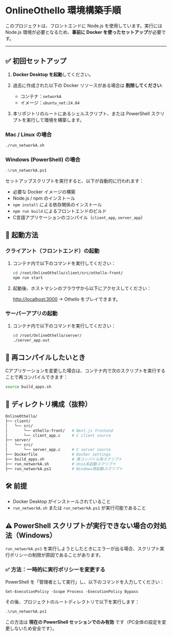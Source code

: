 # OnlineOthello 環境構築手順

このプロジェクトは、フロントエンドに Node.js を使用しています。実行には Node.js 環境が必要となるため、**事前に Docker を使ったセットアップ**が必要です。

---

## ✅ 初回セットアップ

1. **Docker Desktop を起動**してください。
2. 過去に作成された以下の Docker リソースがある場合は **削除してください**:
   - コンテナ：`networkA`
   - イメージ：`ubuntu_net:24.04`

3. 本リポジトリのルートにあるシェルスクリプト、または PowerShell スクリプトを実行して環境を構築します。

### Mac / Linux の場合

```bash
./run_networkA.sh
```

### Windows (PowerShell) の場合

```bash
.\run_networkA.ps1
```

セットアップスクリプトを実行すると、以下が自動的に行われます：

- 必要な Docker イメージの構築
- Node.js / npm のインストール
- `npm install` による依存関係のインストール
- `npm run build` によるフロントエンドのビルド
- C言語アプリケーションのコンパイル（`client_app`, `server_app`）

## 🚀 起動方法

### クライアント（フロントエンド）の起動

1. コンテナ内で以下のコマンドを実行してください：

    ```bash
    cd /root/OnlineOthello/client/src/othello-front/
    npm run start
    ```

2. 起動後、ホストマシンのブラウザから以下にアクセスしてください：

    <http://localhost:3000> → Othello をプレイできます。

### サーバーアプリの起動

1. コンテナ内で以下のコマンドを実行してください：

    ```bash
    cd /root/OnlineOthello/server/
    ./server_app.out
    ```

## 🔁 再コンパイルしたいとき

Cアプリケーションを変更した場合は、コンテナ内で次のスクリプトを実行することで再コンパイルできます：

```bash
source build_apps.sh
```

## 📁 ディレクトリ構成（抜粋）

```bash
OnlineOthello/
├── client/
│   └── src/
│       └── othello-front/   # Next.js frontend
│       └── client_app.c     # C client source
├── server/
│   └── src/
│       └── server_app.c     # C server source
├── Dockerfile               # Docker settings
├── build_apps.sh            # 再コンパイル用スクリプト
├── run_networkA.sh          # Unix系起動スクリプト
├── run_networkA.ps1         # Windows用起動スクリプト
```

## 🛠️ 前提

- Docker Desktop がインストールされていること
- ```run_networkA.sh``` または ```run_networkA.ps1``` が実行可能であること

## ⚠️ PowerShell スクリプトが実行できない場合の対処法（Windows）

`run_networkA.ps1` を実行しようとしたときにエラーが出る場合、スクリプト実行ポリシーの制限が原因であることがあります。

### ✅ 方法：一時的に実行ポリシーを変更する

PowerShell を「管理者として実行」し、以下のコマンドを入力してください：

```ps
Set-ExecutionPolicy -Scope Process -ExecutionPolicy Bypass
```

その後、プロジェクトのルートディレクトリで以下を実行します：

```ps
.\run_networkA.ps1
```

この方法は **現在の PowerShell セッションでのみ有効** です（PC全体の設定を変更しないため安全です）。
